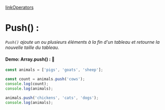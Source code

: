 [linkOperators](../link/linkOperators.md)


# Push() :

_`Push()` ajoute un ou plusieurs éléments à la fin d'un tableau et retourne la nouvelle taille du tableau._

#### Demo: Array.push() : :speech_balloon:

````js
const animals = ['pigs', 'goats', 'sheep'];

const count = animals.push('cows');
console.log(count);
console.log(animals);

animals.push('chickens', 'cats', 'dogs');
console.log(animals);
````



